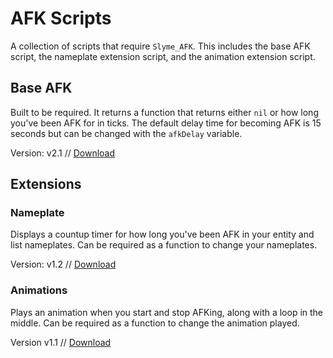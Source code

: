 # AFK Scripts

A collection of scripts that require `Slyme_AFK`. This includes the base AFK script, the nameplate extension script, and the animation extension script.

## Base AFK

Built to be required. It returns a function that returns either `nil` or how long you've been AFK for in ticks. The default delay time for becoming AFK is 15 seconds but can be changed with the `afkDelay` variable.

Version: v2.1 // [Download](https://raw.githubusercontent.com/Slymeball/figura-avatars/main/Rewrite/AFK%20Scripts/Slyme_AFK.lua)

## Extensions

### Nameplate

Displays a countup timer for how long you've been AFK in your entity and list nameplates. Can be required as a function to change your nameplates.

Version: v1.2 // [Download](https://raw.githubusercontent.com/Slymeball/figura-avatars/main/Rewrite/AFK%20Scripts/Nameplate_AFK.lua)

### Animations

Plays an animation when you start and stop AFKing, along with a loop in the middle. Can be required as a function to change the animation played.

Version v1.1 // [Download](https://raw.githubusercontent.com/Slymeball/figura-avatars/main/Rewrite/AFK%20Scripts/Animation_AFK.lua)